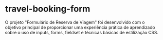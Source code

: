 # travel-booking-form
O projeto "Formulário de Reserva de Viagem" foi desenvolvido com o objetivo principal de proporcionar uma experiência prática de aprendizado sobre o uso de inputs, forms, fieldset e técnicas básicas de estilização CSS.
